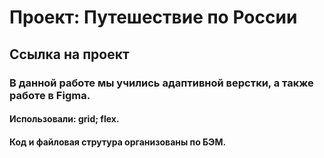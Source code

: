 # Проект: Путешествие по России

## Ссылка на проект

### В данной работе мы учились адаптивной верстки, а также работе в Figma.

#### Использовали: grid; flex.
#### Код и файловая струтура организованы по БЭМ.

